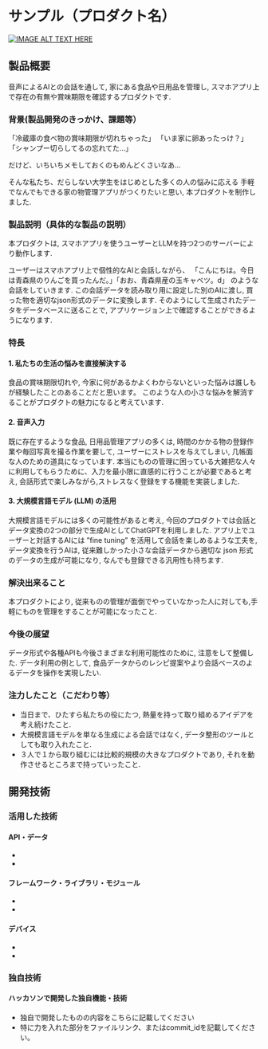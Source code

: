 # サンプル（プロダクト名）

[![IMAGE ALT TEXT HERE](https://jphacks.com/wp-content/uploads/2024/07/JPHACKS2024_ogp.jpg)](https://www.youtube.com/watch?v=DZXUkEj-CSI)

## 製品概要
音声によるAIとの会話を通して, 家にある食品や日用品を管理し, スマホアプリ上で存在の有無や賞味期限を確認するプロダクトです.

### 背景(製品開発のきっかけ、課題等）
「冷蔵庫の食べ物の賞味期限が切れちゃった」
「いま家に卵あったっけ？」
「シャンプー切らしてるの忘れてた…」

だけど、いちいちメモしておくのもめんどくさいなあ…

そんな私たち、だらしない大学生をはじめとした多くの人の悩みに応える
手軽でなんでもできる家の物管理アプリがつくりたいと思い, 本プロダクトを制作しました.

### 製品説明（具体的な製品の説明）
本プロダクトは, スマホアプリを使うユーザーとLLMを持つ2つのサーバーにより動作します.

ユーザーはスマホアプリ上で個性的なAIと会話しながら、
「こんにちは。今日は青森県のりんごを買ったんだ。」「おお、青森県産の玉キャベツ。d」
のような会話をしていきます.
この会話データを読み取り用に設定した別のAIに渡し, 買った物を適切なjson形式のデータに変換します.
そのようにして生成されたデータをデータベースに送ることで, アプリケージョン上で確認することができるようになります.

### 特長
#### 1. 私たちの生活の悩みを直接解決する
食品の賞味期限切れや, 今家に何があるかよくわからないといった悩みは誰しもが経験したことのあることだと思います。
このような人の小さな悩みを解消することがプロダクトの魅力になると考えています.

#### 2. 音声入力
既に存在するような食品, 日用品管理アプリの多くは, 時間のかかる物の登録作業や毎回写真を撮る作業を要して, 
ユーザーにストレスを与えてしまい, 几帳面な人のための道具になっています.
本当にものの管理に困っている大雑把な人々に利用してもらうために、入力を最小限に直感的に行うことが必要であると考え, 
会話形式で楽しみながら,ストレスなく登録をする機能を実装しました.

#### 3. 大規模言語モデル (LLM) の活用
大規模言語モデルには多くの可能性があると考え, 今回のプロダクトでは会話とデータ変換の2つの部分で生成AIとしてChatGPTを利用しました.
アプリ上でユーザーと対話するAIには ”fine tuning” を活用して会話を楽しめるような工夫を,
データ変換を行うAIは, 従来難しかった小さな会話データから適切な json 形式のデータの生成が可能になり, なんでも登録できる汎用性も持ちます.

### 解決出来ること
本プロダクトにより, 従来ものの管理が面倒でやっていなかった人に対しても,手軽にものを管理をすることが可能になったこと.

### 今後の展望
データ形式や各種APIも今後さまざまな利用可能性のために, 注意をして整備した.
データ利用の例として, 食品データからのレシピ提案やより会話ベースのよるデータを操作を実現したい.

### 注力したこと（こだわり等）
* 当日まで、ひたすら私たちの役にたつ, 熱量を持って取り組めるアイデアを考え続けたこと.
* 大規模言語モデルを単なる生成による会話ではなく, データ整形のツールとしても取り入れたこと.
* ３人で１から取り組むには比較的規模の大きなプロダクトであり, それを動作させるところまで持っていったこと.

## 開発技術
### 活用した技術
#### API・データ
* 
* 

#### フレームワーク・ライブラリ・モジュール
* 
* 

#### デバイス
* 
* 

### 独自技術
#### ハッカソンで開発した独自機能・技術
* 独自で開発したものの内容をこちらに記載してください
* 特に力を入れた部分をファイルリンク、またはcommit_idを記載してください。

